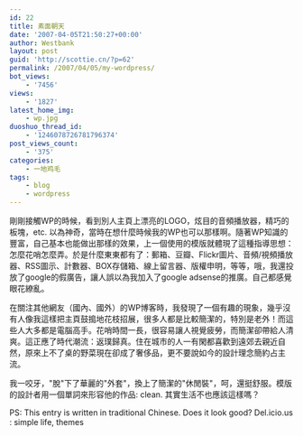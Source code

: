 ```yaml
---
id: 22
title: 素面朝天
date: '2007-04-05T21:50:27+00:00'
author: Westbank
layout: post
guid: 'http://scottie.cn/?p=62'
permalink: /2007/04/05/my-wordpress/
bot_views:
    - '7456'
views:
    - '1827'
latest_home_img:
    - wp.jpg
duoshuo_thread_id:
    - '1246078726781796374'
post_views_count:
    - '375'
categories:
    - 一地鸡毛
tags:
    - blog
    - wordpress
---
```


剛剛接觸WP的時候，看到別人主頁上漂亮的LOGO，炫目的音頻播放器，精巧的板塊，etc. 以為神奇，當時在想什麼時候我的WP也可以那樣啊。隨著WP知識的豐富，自己基本也能做出那樣的效果，上一個使用的模版就體現了這種指導思想：怎麼花哨怎麼弄。於是什麼東東都有了：郵箱、豆瓣、Flickr圖片、音頻/視頻播放器、RSS圖示、計數器、BOX存儲箱、線上留言器、版權申明，等等，哦，我還投放了google的假廣告，讓人誤以為我加入了google adsense的推廣。自己都感覺眼花繚亂。

在關注其他網友（國內、國外）的WP博客時，我發現了一個有趣的現象，幾乎沒有人像我這樣把主頁鼓搗地花枝招展，很多人都是比較簡潔的，特別是老外！而這些人大多都是電腦高手。花哨時間一長，很容易讓人視覺疲勞，而簡潔卻帶給人清爽。這正應了時代潮流：返璞歸真。住在城市的人一有閑都喜歡到遠郊去親近自然，原來上不了桌的野菜現在卻成了奢侈品，更不要說如今的設計理念簡約占主流。

我一咬牙，"脫"下了華麗的"外套"，換上了簡潔的"休閒裝"，呵，還挺舒服。模版的設計者用一個單詞來形容他的作品: clean. 其實生活不也應該這樣嗎？

PS: This entry is written in traditional Chinese. Does it look good?
Del.icio.us : simple life, themes
